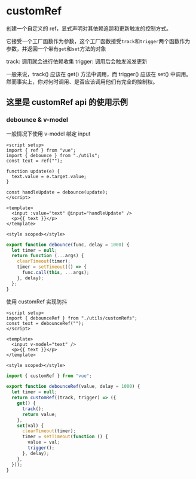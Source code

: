 # customRef

创建一个自定义的 ref，显式声明对其依赖追踪和更新触发的控制方式。

它接受一个工厂函数作为参数，这个工厂函数接受`track`和`trigger`两个函数作为参数，并返回一个带有`get`和`set`方法的对象

track: 调用就会进行依赖收集
trigger: 调用后会触发派发更新

一般来说，track() 应该在 get() 方法中调用，而 trigger() 应该在 set() 中调用。然而事实上，你对何时调用、是否应该调用他们有完全的控制权。

## 这里是 customRef api 的使用示例

### debounce & v-model

一般情况下使用 v-model 绑定 input

```vue
<script setup>
import { ref } from "vue";
import { debounce } from "./utils";
const text = ref("");

function update(e) {
  text.value = e.target.value;
}

const handleUpdate = debounce(update);
</script>

<template>
  <input :value="text" @input="handleUpdate" />
  <p>{{ text }}</p>
</template>

<style scoped></style>
```

```js
export function debounce(func, delay = 1000) {
  let timer = null;
  return function (...args) {
    clearTimeout(timer);
    timer = setTimeout(() => {
      func.call(this, ...args);
    }, delay);
  };
}
```

使用 customRef 实现防抖

```vue
<script setup>
import { debounceRef } from "./utils/customRefs";
const text = debounceRef("");
</script>

<template>
  <input v-model="text" />
  <p>{{ text }}</p>
</template>

<style scoped></style>
```

```js
import { customRef } from "vue";

export function debounceRef(value, delay = 1000) {
  let timer = null;
  return customRef((track, trigger) => ({
    get() {
      track();
      return value;
    },
    set(val) {
      clearTimeout(timer);
      timer = setTimeout(function () {
        value = val;
        trigger();
      }, delay);
    },
  }));
}
```
